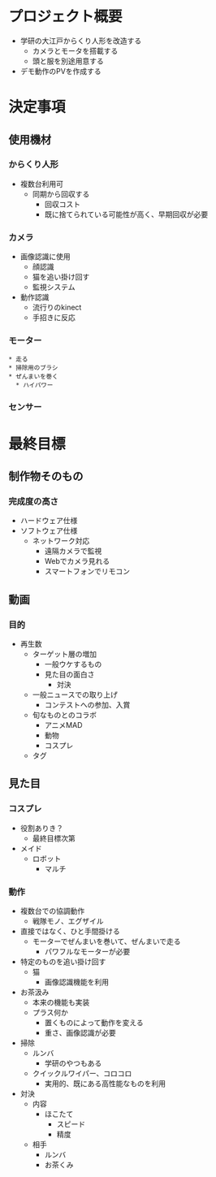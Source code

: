 # プロジェクト概要 #
  * 学研の大江戸からくり人形を改造する
    * カメラとモータを搭載する
    * 頭と服を別途用意する
  * デモ動作のPVを作成する
# 決定事項 #
## 使用機材 ##
### からくり人形 ###
  * 複数台利用可
    * 同期から回収する
      * 回収コスト
      * 既に捨てられている可能性が高く、早期回収が必要
### カメラ ###
  * 画像認識に使用
    * 顔認識
    * 猫を追い掛け回す
    * 監視システム
  * 動作認識
    * 流行りのkinect
    * 手招きに反応
### モーター ###
    * 走る
    * 掃除用のブラシ
    * ぜんまいを巻く
      * ハイパワー
### センサー ###
# 最終目標 #
## 制作物そのもの ##
### 完成度の高さ ###
  * ハードウェア仕様
  * ソフトウェア仕様
    * ネットワーク対応
      * 遠隔カメラで監視
      * Webでカメラ見れる
      * スマートフォンでリモコン
## 動画 ##
### 目的 ###
  * 再生数
    * ターゲット層の増加
      * 一般ウケするもの
      * 見た目の面白さ
        * 対決
    * 一般ニュースでの取り上げ
      * コンテストへの参加、入賞
    * 旬なものとのコラボ
      * アニメMAD
      * 動物
      * コスプレ
    * タグ
## 見た目 ##
### コスプレ ###
  * 役割ありき？
    * 最終目標次第
  * メイド
    * ロボット
      * マルチ
### 動作 ###
  * 複数台での協調動作
    * 戦隊モノ、エグザイル
  * 直接ではなく、ひと手間掛ける
    * モーターでぜんまいを巻いて、ぜんまいで走る
      * パワフルなモーターが必要
  * 特定のものを追い掛け回す
    * 猫
      * 画像認識機能を利用
  * お茶汲み
    * 本来の機能も実装
    * プラス何か
      * 置くものによって動作を変える
      * 重さ、画像認識が必要
  * 掃除
    * ルンバ
      * 学研のやつもある
    * クイックルワイパー、コロコロ
      * 実用的、既にある高性能なものを利用
  * 対決
    * 内容
      * ほこたて
        * スピード
        * 精度
    * 相手
      * ルンバ
      * お茶くみ